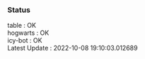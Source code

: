 ### Status


table : OK  
hogwarts : OK  
icy-bot : OK  
Latest Update : 2022-10-08 19:10:03.012689
